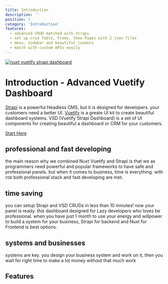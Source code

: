 ```yaml
---
title: Introduction
description: ''
position: 1
category: 'Introduction'
features:
  - advanced CRUD matched with Strapi 
  - set up crud Table, Froms, Show Pages with 2 json files
  - menu, Sidebar and beautiful loaders
  - match with custom APIs easily
---
```

[![nuxt vuetify strapi dashboard](/banner.png)](https://vsd.savy.ir)

# Introduction - Advanced Vuetify Dashboard 
[Strapi](https://strapi.io) is a powerful Headless CMS, but it is designed for developers. your customers need a better UI. [Vuetify](vuetifyjs.com) is a greate UI kit to create beautiful dashboard systems.
VSD (Vuetify Strapi Dashboard) is a set of UI components for creating beautiful a dashboard or CRM for your customers.

[Start Here](/setup/setup)

## professional and fast developing
the main reason why we combined Nuxt Vuetify and Strapi is that we as programmers need powerful and popular frameworks to have safe and professional panels. but when it comes to business, time is everything. with `VSD` both professional stack and fast developing are met.

## time saving
you can setup Strapi and VSD CRUDs in less than 10 minutes! now your panel is ready. this dashboard designed for Lazy developers who loves be professional. 
when you have just 1 month to use your energy and willpower to build a system for your business, Strapi for backend and Nuxt for Frontend is best options.

## systems and businesses
systems are key. you design your business system and work on it, then you wait for right time to make a lot money without that much work


## Features
<list :items="features"></list>
